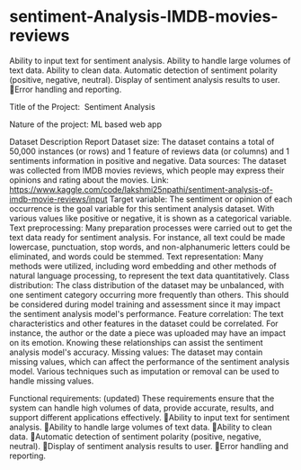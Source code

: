 # sentiment-Analysis-IMDB-movies-reviews
Ability to input text for sentiment analysis. 
Ability to handle large volumes of text data. 
Ability to clean data. 
Automatic detection of sentiment polarity (positive, negative, neutral). 
Display of sentiment analysis results to user. Error handling and reporting.

Title of the Project: 
Sentiment Analysis

Nature of the project:
ML based web app






Dataset Description Report
Dataset size: 
The dataset contains a total of 50,000 instances (or rows) and 1 feature of reviews data (or columns) and 1 sentiments information in positive and negative.
Data sources:
The dataset was collected from IMDB movies reviews, which people may express their opinions and rating about the movies. Link: https://www.kaggle.com/code/lakshmi25npathi/sentiment-analysis-of-imdb-movie-reviews/input
Target variable: 
The sentiment or opinion of each occurrence is the goal variable for this sentiment analysis dataset. With various values like positive or negative, it is shown as a categorical variable.
Text preprocessing: 
Many preparation processes were carried out to get the text data ready for sentiment analysis. For instance, all text could be made lowercase, punctuation, stop words, and non-alphanumeric letters could be eliminated, and words could be stemmed.
Text representation: 
Many methods were utilized, including word embedding and other methods of natural language processing, to represent the text data quantitatively.
Class distribution:
The class distribution of the dataset may be unbalanced, with one sentiment category occurring more frequently than others. This should be considered during model training and assessment since it may impact the sentiment analysis model's performance.
Feature correlation: 
The text characteristics and other features in the dataset could be correlated. For instance, the author or the date a piece was uploaded may have an impact on its emotion. Knowing these relationships can assist the sentiment analysis model's accuracy.
Missing values: 
The dataset may contain missing values, which can affect the performance of the sentiment analysis model. Various techniques such as imputation or removal can be used to handle missing values.



Functional requirements: (updated)
These requirements ensure that the system can handle high volumes of data, provide accurate, results, and support different applications effectively.
Ability to input text for sentiment analysis.
Ability to handle large volumes of text data.
Ability to clean data.
Automatic detection of sentiment polarity (positive, negative, neutral).
Display of sentiment analysis results to user.
Error handling and reporting.
